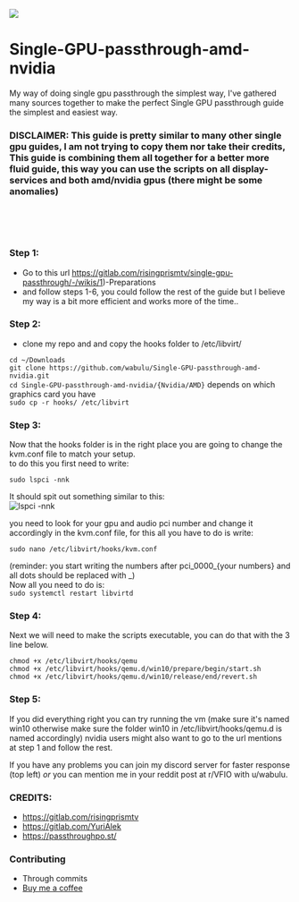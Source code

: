 <p align="left">
   <a href="https://discord.gg/ZpXvd2RJVz"><img src="https://img.shields.io/badge/discord-join-7289DA.svg?logo=discord&longCache=true&style=flat" /></a>
</p>

# Single-GPU-passthrough-amd-nvidia

My way of doing single gpu passthrough the simplest way, I've gathered many sources together to make the perfect Single
GPU passthrough guide the simplest and easiest way.

### DISCLAIMER: This guide is pretty similar to many other single gpu guides, I am not trying to copy them nor take their credits, This guide is combining them all together for a better more fluid guide, this way you can use the scripts on all display-services and both amd/nvidia gpus (there might be some anomalies)

<br />
<br />
<br />

### Step 1:

- Go to this url https://gitlab.com/risingprismtv/single-gpu-passthrough/-/wikis/1)-Preparations
- and follow steps 1-6, you could follow the rest of the guide but I believe my way is a bit more efficient and works
  more of the time..

### Step 2:

- clone my repo and and copy the hooks folder to /etc/libvirt/

```cd ~/Downloads ```<br />
```git clone https://github.com/wabulu/Single-GPU-passthrough-amd-nvidia.git```<br />
`cd Single-GPU-passthrough-amd-nvidia/{Nvidia/AMD}` depends on which graphics card you have <br />
`sudo cp -r hooks/ /etc/libvirt`

### Step 3:

Now that the hooks folder is in the right place you are going to change the kvm.conf file to match your setup. <br />
to do this you first need to write:

`sudo lspci -nnk` <br />

It should spit out something similar to this: <br />
![lspci -nnk](https://user-images.githubusercontent.com/58913586/128605396-fce323da-14b1-44c0-a5f9-ffa01cb7573b.png)<br
/>

you need to look for your gpu and audio pci number and change it accordingly in the kvm.conf file, for this all you have
to do is write: <br />

`sudo nano /etc/libvirt/hooks/kvm.conf`

(reminder: you start writing the numbers after pci_0000_{your numbers} and all dots should be replaced with _) <br />
Now all you need to do is: <br /> `sudo systemctl restart libvirtd`

### Step 4:

Next we will need to make the scripts executable, you can do that with the 3 line below.

`chmod +x /etc/libvirt/hooks/qemu` <br />
`chmod +x /etc/libvirt/hooks/qemu.d/win10/prepare/begin/start.sh`<br/>
`chmod +x /etc/libvirt/hooks/qemu.d/win10/release/end/revert.sh` <br />

### Step 5:

If you did everything right you can try running the vm (make sure it's named win10 otherwise make sure the folder win10
in /etc/libvirt/hooks/qemu.d is named accordingly) nvidia users might also want to go to the url mentions at step 1 and
follow the rest. <br />

If you have any problems you can join my discord server for faster response (top left) *or* you can mention me in your
reddit post at r/VFIO with u/wabulu.

### CREDITS: <br />

- https://gitlab.com/risingprismtv
- https://gitlab.com/YuriAlek
- https://passthroughpo.st/

### Contributing

- Through commits
- <a href="https://www.buymeacoffee.com/wabulu">Buy me a coffee<a>